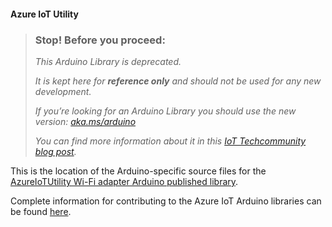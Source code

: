 #### Azure IoT Utility

> ### Stop! Before you proceed:
>
> _This Arduino Library is deprecated._
>
> _It is kept here for **reference only** and should not be used for any new development._
>
> _If you’re looking for an Arduino Library you should use the new version: [aka.ms/arduino](https://aka.ms/arduino)_
>
>_You can find more information about it in this [IoT Techcommunity blog post](https://techcommunity.microsoft.com/t5/internet-of-things-blog/arduino-library-for-azure-iot/ba-p/3034455)._
>

This is the location of the Arduino-specific source files for the
[AzureIoTUtility Wi-Fi adapter Arduino published library](https://github.com/Azure/azure-iot-arduino-socket-esp32-wifi). 

Complete information for contributing to the Azure IoT Arduino libraries
can be found [here](https://github.com/Azure/azure-iot-pal-arduino).